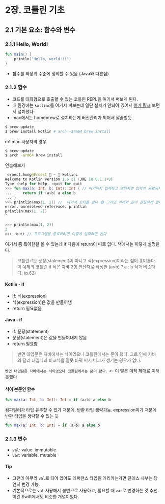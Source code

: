 # 2장. 코틀린 기초

## 2.1 기본 요소: 함수와 변수

### 2.1.1 Hello, World!

```kt
fun main() {
    println("Hello, world!!!")
}
```

- 함수를 최상위 수준에 정의할 수 있음 (Java와 다른점)

### 2.1.2 함수

- 코드를 대화형으로 호출할 수 있는 코틀린 REPL을 여기서 써보게 된다. 
- 내 환경에는 `kotlinc`를 여기서 써보는데 일단 설치가 안되어 있어서 [여기 링크](https://kotlinlang.org/docs/command-line.html#homebrew) 보면서 설치했다.
- mac에서는 homebrew로 설치하는게 버전관리가 되어서 깔끔할듯

```bash
$ brew update
$ brew install kotlin # arch -arm64 brew install
```

m1 mac 사용자의 경우

```bash
$ brew update
$ arch -arm64 brew install
```

연습해보기

```kt
 ernest.hong@Ernest  ~  kotlinc
Welcome to Kotlin version 1.6.21 (JRE 18.0.1.1+0)
Type :help for help, :quit for quit
>>> fun max(a: Int, b: Int): Int { // 여기까지 입력하고 엔터치면 입력이 완료되지 않았기 때문에 다음줄 입력을 기다린다 (... 으로 표시됨)
...     return if (a>b) a else b
... }
>>> printlin(max(1, 2)) //  여기서 오타를 냈다 😅 그러면 아래와 같이 친절하게 알려준다
error: unresolved reference: printlin
printlin(max(1, 2))
^

>>> println(max(1, 2))
2
>>> :quit // 프로그램을 종료하려면 이렇게 입력하면 된다
```

여기서 좀 특이한걸 볼 수 있는데 if 다음에 return이 따로 없다. 책에서는 이렇게 설명한다.

> 코틀린 if는 문장(statement)이 아니고 식(expression)이라는 점이 흥미롭다.
> 이 예제의 코틀린 if 식은 자바 3항 연산자로 작성한 (a>b) ? a : b 식과 비슷하다. (p.62)

#### Kotlin - if

- if: 식(expression)
- 식(expression)은 값을 만들어냄
- return 필요없음

#### Java - if

- if: 문장(statement)
- 문장(statement)은 값을 만들어내지 않음
- return 필요함

> 반면 대입문은 자바에서는 식이었으나 코틀린에서는 문이 됐다. 그로 인해 자바와 달리 대입식과 비교식을 잘못 바꿔 써서 버그가 생기는 경우가 없다.

`반면 대입문은 자바에서는 식이었으나 코틀린에서는 문이 됐다.` <- 이 말은 아직 제대로 이해못했다

#### 식이 본문인 함수

```kt
fun max(a: Int, b: Int): Int = if (a>b) a else b
```

컴파일러가 타입 유추할 수 있기 때문에, 반환 타입 생략가능. expression이기 때문에 반환 타입을 생략할 수 있는 듯

```kt
fun max(a: Int, b: Int) = if (a>b) a else b
```

### 2.1.3 변수

- `val`: value. immutable
- `var`: variable. mutable

#### Tip
- 그런데 아무리 `val`로 되어 있어도 레퍼런스 타입을 가리키는거면 클래스 내부는 당연히 변경 가능.
- 기본적으로는 `val` 사용해서 불변으로 사용하고, 필요할 때 `var`로 변경하는 것 추천. 이건 Swift에서도 비슷한 개념이었다.

